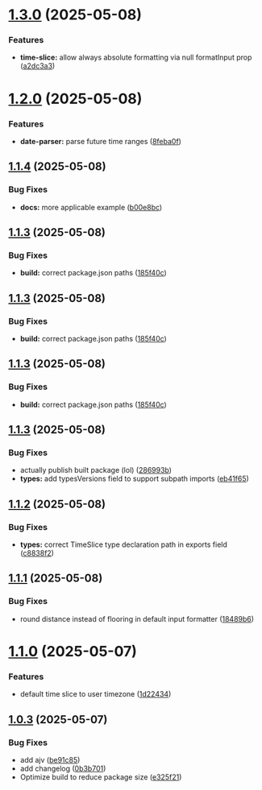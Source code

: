 # [1.3.0](https://github.com/bizarre/ui/compare/v1.2.0...v1.3.0) (2025-05-08)


### Features

* **time-slice:** allow always absolute formatting via null formatInput prop ([a2dc3a3](https://github.com/bizarre/ui/commit/a2dc3a3a74fa551c90a7c8bb125d04dddecd3c12))

# [1.2.0](https://github.com/bizarre/ui/compare/v1.1.4...v1.2.0) (2025-05-08)


### Features

* **date-parser:** parse future time ranges ([8feba0f](https://github.com/bizarre/ui/commit/8feba0f616245e391a23f0fc17e32756eeffb2cd))

## [1.1.4](https://github.com/bizarre/ui/compare/v1.1.3...v1.1.4) (2025-05-08)


### Bug Fixes

* **docs:** more applicable example ([b00e8bc](https://github.com/bizarre/ui/commit/b00e8bc96a28d5e009fa43d33137afbceda91b8d))

## [1.1.3](https://github.com/bizarre/ui/compare/v1.1.2...v1.1.3) (2025-05-08)


### Bug Fixes

* **build:** correct package.json paths ([185f40c](https://github.com/bizarre/ui/commit/185f40cc0b01cb5f888e7fcff476fefa93a32f8c))

## [1.1.3](https://github.com/bizarre/ui/compare/v1.1.2...v1.1.3) (2025-05-08)


### Bug Fixes

* **build:** correct package.json paths ([185f40c](https://github.com/bizarre/ui/commit/185f40cc0b01cb5f888e7fcff476fefa93a32f8c))

## [1.1.3](https://github.com/bizarre/ui/compare/v1.1.2...v1.1.3) (2025-05-08)


### Bug Fixes

* **build:** correct package.json paths ([185f40c](https://github.com/bizarre/ui/commit/185f40cc0b01cb5f888e7fcff476fefa93a32f8c))

## [1.1.3](https://github.com/bizarre/ui/compare/v1.1.2...v1.1.3) (2025-05-08)


### Bug Fixes

* actually publish built package (lol) ([286993b](https://github.com/bizarre/ui/commit/286993be055aaf5eeb30cc6eeeccffe66beb0aab))
* **types:** add typesVersions field to support subpath imports ([eb41f65](https://github.com/bizarre/ui/commit/eb41f650192ef764a66eab5fbcff0b91c84e223a))

## [1.1.2](https://github.com/bizarre/ui/compare/v1.1.1...v1.1.2) (2025-05-08)


### Bug Fixes

* **types:** correct TimeSlice type declaration path in exports field ([c8838f2](https://github.com/bizarre/ui/commit/c8838f2a1350477a5192f63f2e6c23af5857d147))

## [1.1.1](https://github.com/bizarre/ui/compare/v1.1.0...v1.1.1) (2025-05-08)


### Bug Fixes

* round distance instead of flooring in default input formatter ([18489b6](https://github.com/bizarre/ui/commit/18489b6d917ae0993afa21266f0d0876d1080231))

# [1.1.0](https://github.com/bizarre/ui/compare/v1.0.3...v1.1.0) (2025-05-07)


### Features

* default time slice to user timezone ([1d22434](https://github.com/bizarre/ui/commit/1d22434d12609801c8fb5c2e5afd772878ad6a4c))

## [1.0.3](https://github.com/bizarre/ui/compare/v1.0.2...v1.0.3) (2025-05-07)


### Bug Fixes

* add ajv ([be91c85](https://github.com/bizarre/ui/commit/be91c852ef4f640bbd520ff3d5fa348c1cd26143))
* add changelog ([0b3b701](https://github.com/bizarre/ui/commit/0b3b7013ae516bce8158e97e4cf3618d574e29ef))
* Optimize build to reduce package size ([e325f21](https://github.com/bizarre/ui/commit/e325f2136790160096d4c44933722df33f7fb545))
